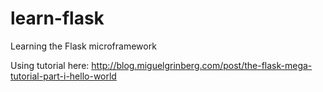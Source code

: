 learn-flask
===========

Learning the Flask microframework

Using tutorial here: http://blog.miguelgrinberg.com/post/the-flask-mega-tutorial-part-i-hello-world